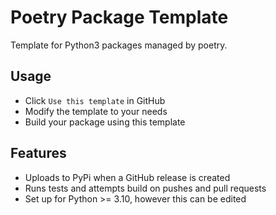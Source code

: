 # Poetry Package Template
Template for Python3 packages managed by poetry.

## Usage
* Click `Use this template` in GitHub
* Modify the template to your needs
* Build your package using this template

## Features
* Uploads to PyPi when a GitHub release is created
* Runs tests and attempts build on pushes and pull requests
* Set up for Python >= 3.10, however this can be edited